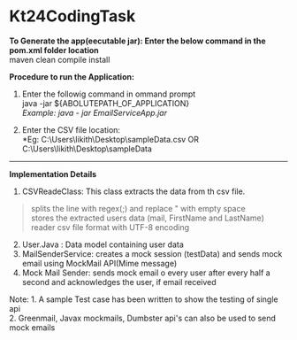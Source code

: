 # Kt24CodingTask   

**To Generate the app(eecutable jar): Enter the below command in the pom.xml folder location**     
maven clean compile install

**Procedure to run the Application:**      
1. Enter the followig command in ommand prompt    
java -jar ${ABOLUTEPATH_OF_APPLICATION}    
*Example: java - jar EmailServiceApp.jar*     

2. Enter the CSV file location:     
*Eg: C:\Users\likith\Desktop\sampleData.csv OR    
    C:\Users\likith\Desktop\sampleData      

-------------------------------------------------------------------     
**Implementation Details**    
1. CSVReadeClass: This class extracts the data from th csv file.    
  > splits the line with regex(;) and replace " with empty space    
  > stores the extracted users data (mail, FirstName and LastName)   
  > reader csv file format with UTF-8 encoding    
2. User.Java : Data model containing user data    
3. MailSenderService: creates a mock session (testData) and sends mock email using MockMail API(Mime message)    
4. Mock Mail Sender: sends mock email o every user after every half a second and acknowledges the user, if email received   

Note: 1. A sample Test case has been written to show the testing of single api   
      2. Greenmail, Javax mockmails, Dumbster api's can also be used to send mock emails    
